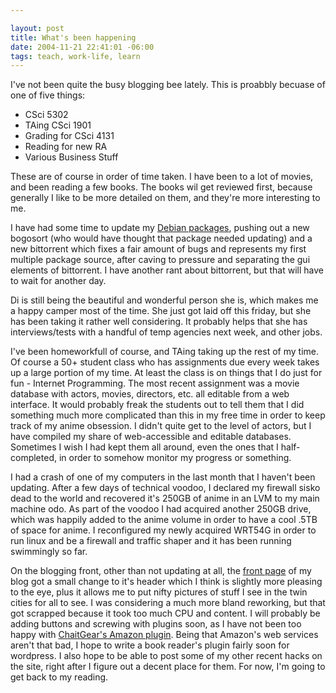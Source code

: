 ```yaml
--- 

layout: post
title: What's been happening
date: 2004-11-21 22:41:01 -06:00
tags: teach, work-life, learn
---
```

I've not been quite the busy blogging bee lately.  This is proabbly becuase of one of five things:
<ul>
	<li>CSci 5302</li>
	<li>TAing CSci 1901</li>
	<li>Grading for CSci 4131</li>
	<li>Reading for new RA</li>
	<li>Various Business Stuff</li>
</ul>
These are of course in order of time taken.  I have been to a lot of movies, and been reading a few books. The books wil get reviewed first, because generally I like to be more detailed on them, and they're more interesting to me.

I have had some time to update my <a href="http://qa.debian.org/developer.php?login=jamuraa%40debian.org&amp;comaint=yes">Debian packages</a>, pushing out a new bogosort (who would have thought that package needed updating) and a new bittorrent which fixes a fair amount of bugs and represents my first multiple package source, after caving to pressure and separating the gui elements of bittorrent.   I have another rant about bittorrent, but that will have to wait for another day.

Di is still being the beautiful and wonderful person she is, which makes me a happy camper most of the time.  She just got laid off this friday, but she has been taking it rather well considering.  It probably helps that she has interviews/tests with a handful of temp agencies next week, and other jobs.

I've been homeworkfull of course, and TAing taking up the rest of my time.   Of course a 50+ student class who has assignments due every week takes up a large portion of my time.  At least the class is on things that I do just for fun - Internet Programming.  The most recent assignment was a movie database with actors, movies, directors, etc.  all editable from a web interface.  It would probably freak the students out to tell them that I did something much more complicated than this in my free time in order to keep track of my anime obsession.   I didn't quite get to the level of actors, but I have compiled my share of web-accessible and editable databases.   Sometimes I wish I had kept them all around, even the ones that I half-completed, in order to somehow monitor my progress or something.

I had a crash of one of my computers in the last month that I haven't been updating.   After a few days of technical voodoo, I declared my firewall sisko dead to the world and recovered it's 250GB of anime in an LVM to my main machine odo.  As part of the voodoo I had acquired another 250GB drive, which was happily added to the anime volume in order to have a cool .5TB of space for anime.   I reconfigured my newly acquired WRT54G in order to run linux and be a firewall and traffic shaper and it has been running swimmingly so far.

On the blogging front, other than not updating at all, the <a href="http://www.base0.net">front page</a> of my blog got a small change to it's header which I think is slightly more pleasing to the eye, plus it allows me to put nifty pictures of stuff I see in the twin cities for all to see.   I was considering a much more bland reworking, but that got scrapped because it took too much CPU and content.   I will probably be adding buttons and screwing with plugins soon, as I have not been too happy with <a href="http://www.chait.net/index.php?p=238">ChaitGear's Amazon plugin</a>.   Being that Amazon's web services aren't that bad, I hope to write a book reader's plugin fairly soon for wordpress.  I also hope to be able to post some of my other recent hacks on the site, right after I figure out a decent place for them.  For now, I'm going to get back to my reading.
